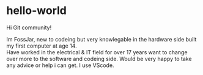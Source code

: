 # hello-world

Hi Git community!

Im FossJar, new to codeing but very knowlegable in the hardware side built my first computer at age 14.   
Have worked in the electrical & IT field for over 17 years want to change over more to the software and codeing 
side. Would be very happy to take any advice or help i can get. I use VScode.
